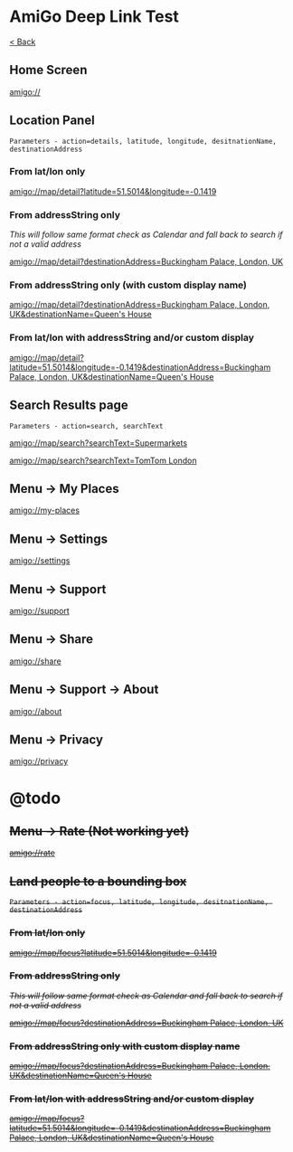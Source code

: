# AmiGo Deep Link Test
[< Back](README.md)
## Home Screen
  [amigo://](amigo://)
## Location Panel

`Parameters - action=details, latitude, longitude, desitnationName, destinationAddress`

### From lat/lon only

[amigo://map/detail?latitude=51.5014&longitude=-0.1419](amigo://map/detail?latitude=51.5014&longitude=-0.1419)

### From addressString only

*This will follow same format check as Calendar and fall back to search if not a valid address*

[amigo://map/detail?destinationAddress=Buckingham Palace, London, UK](amigo://map/detail?destinationAddress=Buckingham%20Palace%2C%20London%2C%20UK)

### From addressString only (with custom display name)

[amigo://map/detail?destinationAddress=Buckingham Palace, London, UK&destinationName=Queen's House](amigo://map/detail?destinationAddress=Buckingham%20Palace%2C%20London%2C%20UK&destinationName=Queen%27s%20House)

### From lat/lon with addressString and/or custom display

[amigo://map/detail?latitude=51.5014&longitude=-0.1419&destinationAddress=Buckingham Palace, London, UK&destinationName=Queen's House](amigo://map/detail?latitude=51.5014&longitude=-0.1419&destinationAddress=Buckingham%20Palace%2C%20London%2C%20UK&destinationName=Queen%27s%20House)

## Search Results page

`Parameters - action=search, searchText`

[amigo://map/search?searchText=Supermarkets](amigo://map/search?searchText=Supermarkets)

[amigo://map/search?searchText=TomTom London](amigo://map/search?searchText=TomTom%20London)

## Menu → My Places

[amigo://my-places](amigo://my-places)

## Menu → Settings

[amigo://settings](amigo://settings)

## Menu → Support

[amigo://support](amigo://support)

## Menu → Share

[amigo://share](amigo://share)

## Menu → Support → About

[amigo://about](amigo://about)

## Menu → Privacy

[amigo://privacy](amigo://privacy)

# @todo
<del>

## Menu → Rate (Not working yet)

[amigo://rate](amigo://rate)

## Land people to a bounding box

`Parameters - action=focus, latitude, longitude, desitnationName, destinationAddress`

### From lat/lon only

[amigo://map/focus?latitude=51.5014&longitude=-0.1419](amigo://map/focus?latitude=51.5014&longitude=-0.1419)

### From addressString only

*This will follow same format check as Calendar and fall back to search if not a valid address*

[amigo://map/focus?destinationAddress=Buckingham Palace, London, UK](amigo://map/focus?destinationAddress=Buckingham%20Palace%2C%20London%2C%20UK)

### From addressString only with custom display name

[amigo://map/focus?destinationAddress=Buckingham Palace, London, UK&destinationName=Queen's House](amigo://map/focus?destinationAddress=Buckingham%20Palace%2C%20London%2C%20UK&destinationName=Queen%27s%20House)

### From lat/lon with addressString and/or custom display

[amigo://map/focus?latitude=51.5014&longitude=-0.1419&destinationAddress=Buckingham Palace, London, UK&destinationName=Queen's House](amigo://map/focus?latitude=51.5014&longitude=-0.1419&destinationAddress=Buckingham%20Palace%2C%20London%2C%20UK&destinationName=Queen%27s%20House)
<del>
